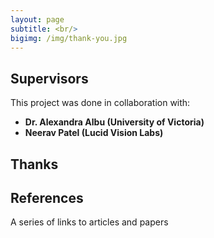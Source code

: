 ```yaml
---
layout: page
subtitle: <br/>
bigimg: /img/thank-you.jpg
---
```


## 
## Supervisors
This project was done in collaboration with:
- **Dr. Alexandra Albu (University of Victoria)**
- **Neerav Patel (Lucid Vision Labs)**

## Thanks

## References
A series of links to articles and papers

